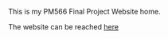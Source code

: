 This is my PM566 Final Project Website home.

The website can be reached [here](https://hopew233.github.io/PM-566-final-project/)